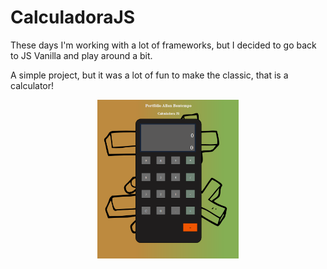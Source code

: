 # CalculadoraJS

These days I'm working with a lot of frameworks, but I decided to go back to JS Vanilla and play around a bit.

A simple project, but it was a lot of fun to make the classic, that is a calculator!

<p align="center">
  <img src="./img/Screenshot_1.png" width=45%>
</p>
